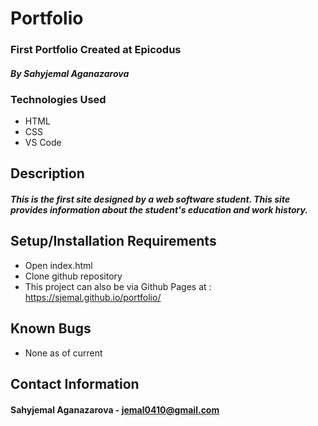 # Portfolio

### First Portfolio Created at Epicodus

#### _By Sahyjemal Aganazarova_

### Technologies Used

* HTML
* CSS
* VS Code


## Description

#### _This is the first site designed by a web software student. This site provides information about the student's education and work history._

## Setup/Installation  Requirements

* Open index.html
* Clone github repository
* This project can also be via Github Pages at : https://sjemal.github.io/portfolio/


## Known Bugs

* None as of current


## Contact Information

#### Sahyjemal Aganazarova - jemal0410@gmail.com
